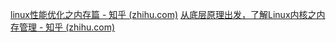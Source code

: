[linux性能优化之内存篇 - 知乎 (zhihu.com)](https://zhuanlan.zhihu.com/p/571825760)
[从底层原理出发，了解Linux内核之内存管理 - 知乎 (zhihu.com)](https://zhuanlan.zhihu.com/p/378935966)



